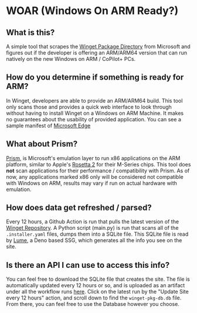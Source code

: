 # WOAR (Windows On ARM Ready?)

## What is this?

A simple tool that scrapes the [Winget Package Directory](https://github.com/microsoft/winget-pkgs) from Microsoft and figures out if the developer is offering an ARM/ARM64 version that can run natively on the new Windows on ARM / CoPilot+ PCs.

## How do you determine if something is ready for ARM?

In Winget, developers are able to provide an ARM/ARM64 build. This tool only scans those and provides a quick web interface to look through without having to install Winget on a Windows on ARM Machine. It makes no guarantees about the usability of provided application. You can see a sample manifest of [Microsoft Edge](https://github.com/microsoft/winget-pkgs/blob/d1db63d19a9ca0a772b7f25031fb7758bdf4814b/manifests/m/Microsoft/Edge/124.0.2478.80/Microsoft.Edge.installer.yaml#L4)

## What about Prism?

[Prism](https://learn.microsoft.com/en-us/windows/arm/apps-on-arm-x86-emulation#prism), is Microsoft's emulation layer to run x86 applications on the ARM platform, similar to Apple's [Rosetta 2](https://developer.apple.com/documentation/apple-silicon/about-the-rosetta-translation-environment) for their M-Series chips. This tool does **not** scan applications for their performance / compatibility with Prism. As of now, any applications marked x86 only will be considered not compatible with Windows on ARM, results may vary if run on actual hardware with emulation.

## How does data get refreshed / parsed?

Every 12 hours, a Github Action is run that pulls the latest version of the [Winget Repository](https://github.com/microsoft/winget-pkgs). A Python script (main.py) is run that scans all of the `.installer.yaml` files, dumps them into a SQLite file. This SQLite file is read by [Lume](https://lume.land/), a Deno based SSG, which generates all the info you see on the site.

## Is there an API I can use to access this info?

You can feel free to download the SQLite file that creates the site. The file is automatically updated every 12 hours or so, and is uploaded as an artifact under all the workflow runs [here](https://github.com/Jyodann/woar/actions/workflows/publish_site_daily.yml). Click on the latest run by the "Update Site every 12 hours" action, and scroll down to find the `winget-pkg-db.db` file. From there, you can feel free to use the Database however you choose.
